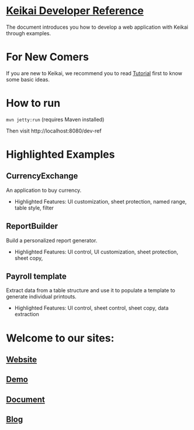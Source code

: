 # [Keikai Developer Reference](https://doc.keikai.io/dev-ref)
The document introduces you how to develop a web application with Keikai through examples.

# For New Comers
If you are new to Keikai, we recommend you to read [Tutorial](https://doc.keikai.io/tutorial) first to know some basic ideas.

# How to run

`mvn jetty:run` (requires Maven installed)

Then visit http://localhost:8080/dev-ref

# Highlighted Examples

## CurrencyExchange
An application to buy currency.

* Highlighted Features: UI customization, sheet protection, named range, table style, filter

## ReportBuilder
Build a personalized report generator.

* Highlighted Features: UI control, UI customization, sheet protection,  sheet copy,

## Payroll template
Extract data from a table structure and use it to populate a template to generate individual printouts.

* Highlighted Features: UI control, sheet control,  sheet copy, data extraction

# Welcome to our sites:
## [Website](https://keikai.io)  
## [Demo](https://keikai.io/demo)
## [Document](https://doc.keikai.io)
## [Blog](https://keikai.io/blog)
